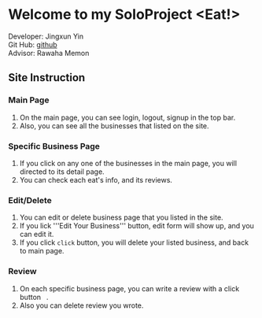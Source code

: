 # Welcome to my SoloProject <Eat!>

Developer: Jingxun Yin \
Git Hub: [github](https://github.com/jxyin0513/SoloProject)\
Advisor: Rawaha Memon

## Site Instruction

### Main Page

1. On the main page, you can see login, logout, signup in the top bar.
2. Also, you can see all the businesses that listed on the site.

### Specific Business Page

1. If you click on any one of the businesses in the main page, you will directed to its detail page.
2. You can check each eat's info, and its reviews.

### Edit/Delete

1. You can edit or delete business page that you listed in the site.
2. If you lick '''Edit Your Business''' button, edit form will show up, and you can edit it.
3. If you click ```click``` button, you will delete your listed business, and back to main page.

### Review
 
 1. On each specific business page, you can write a review with a click button ``` ```.
 2. Also you can delete review you wrote.
